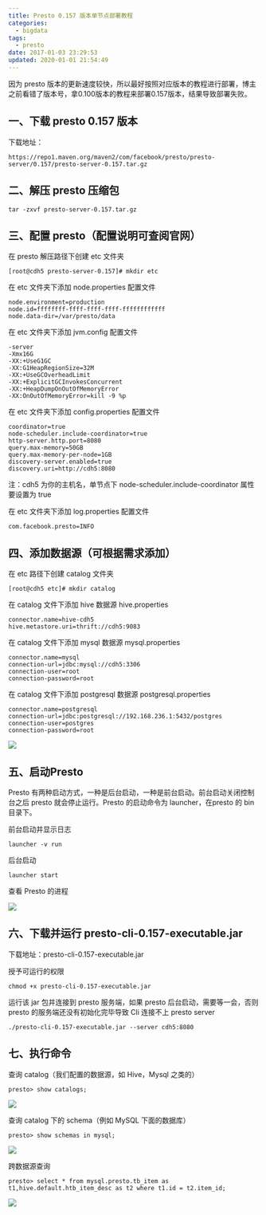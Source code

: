 ```yaml
---
title: Presto 0.157 版本单节点部署教程
categories:
  - bigdata
tags:
  - presto
date: 2017-01-03 23:29:53
updated: 2020-01-01 21:54:49
---
```


因为 presto 版本的更新速度较快，所以最好按照对应版本的教程进行部署，博主之前看错了版本号，拿0.100版本的教程来部署0.157版本，结果导致部署失败。

<!--more-->

## 一、下载 presto 0.157 版本

下载地址：

```
https://repo1.maven.org/maven2/com/facebook/presto/presto-server/0.157/presto-server-0.157.tar.gz
```

## 二、解压 presto 压缩包

```
tar -zxvf presto-server-0.157.tar.gz
```

## 三、配置 presto（配置说明可查阅官网）

在 presto 解压路径下创建 etc 文件夹

```
[root@cdh5 presto-server-0.157]# mkdir etc
```

在 etc 文件夹下添加 node.properties 配置文件

```
node.environment=production
node.id=ffffffff-ffff-ffff-ffff-ffffffffffff
node.data-dir=/var/presto/data
```

在 etc 文件夹下添加 jvm.config 配置文件

```
-server
-Xmx16G
-XX:+UseG1GC
-XX:G1HeapRegionSize=32M
-XX:+UseGCOverheadLimit
-XX:+ExplicitGCInvokesConcurrent
-XX:+HeapDumpOnOutOfMemoryError
-XX:OnOutOfMemoryError=kill -9 %p
```

在 etc 文件夹下添加 config.properties 配置文件

```
coordinator=true
node-scheduler.include-coordinator=true
http-server.http.port=8080
query.max-memory=50GB
query.max-memory-per-node=1GB
discovery-server.enabled=true
discovery.uri=http://cdh5:8080
```

注：cdh5 为你的主机名，单节点下 node-scheduler.include-coordinator 属性要设置为 true

在 etc 文件夹下添加 log.properties 配置文件

```
com.facebook.presto=INFO
```

## 四、添加数据源（可根据需求添加）

在 etc 路径下创建 catalog 文件夹

```
[root@cdh5 etc]# mkdir catalog
```

在 catalog 文件下添加 hive 数据源 hive.properties

```
connector.name=hive-cdh5
hive.metastore.uri=thrift://cdh5:9083
```

在 catalog 文件下添加 mysql 数据源 mysql.properties

```
connector.name=mysql
connection-url=jdbc:mysql://cdh5:3306
connection-user=root
connection-password=root
```

在 catalog 文件下添加 postgresql 数据源 postgresql.properties

```
connector.name=postgresql
connection-url=jdbc:postgresql://192.168.236.1:5432/postgres
connection-user=postgres
connection-password=root
```

![](https://www.itren.tech/2017/media/15778870299660.jpg)

## 五、启动Presto

Presto 有两种启动方式，一种是后台启动，一种是前台启动。前台启动关闭控制台之后 presto 就会停止运行。Presto 的启动命令为 launcher，在presto 的 bin 目录下。

前台启动并显示日志

```
launcher -v run
```

后台启动

```
launcher start
```

查看 Presto 的进程

![](https://www.itren.tech/2017/media/15778870741925.jpg)

## 六、下载并运行 presto-cli-0.157-executable.jar

下载地址：presto-cli-0.157-executable.jar

授予可运行的权限

```
chmod +x presto-cli-0.157-executable.jar
```

运行该 jar 包并连接到 presto 服务端，如果 presto 后台启动，需要等一会，否则 presto 的服务端还没有初始化完毕导致 Cli 连接不上 presto server

```
./presto-cli-0.157-executable.jar --server cdh5:8080
```

## 七、执行命令

查询 catalog（我们配置的数据源，如 Hive，Mysql 之类的）

```
presto> show catalogs;
```

![](https://www.itren.tech/2017/media/15778871132070.jpg)


查询 catalog 下的 schema（例如 MySQL 下面的数据库）

```
presto> show schemas in mysql;
```

![](https://www.itren.tech/2017/media/15778871821427.jpg)

跨数据源查询

```
presto> select * from mysql.presto.tb_item as t1,hive.default.htb_item_desc as t2 where t1.id = t2.item_id;
```

![](https://www.itren.tech/2017/media/15778872011858.jpg)